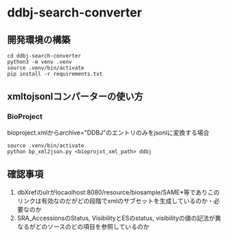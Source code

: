 # ddbj-search-converter


## 開発環境の構築

```
cd ddbj-search-converter
python3 -m venv .venv
source .venv/bin/activate
pip install -r requirements.txt
```

## xmltojsonlコンパーターの使い方

### BioProject

bioproject.xmlからarchive="DDBJ"のエントリのみをjsonlに変換する場合

```
source .venv/bin/activate
python bp_xml2json.py <bioprojxt_xml_path> ddbj
```


## 確認事項
 1. dbXrefのulrがlocaolhost:8080/resource/biosample/SAME*等でありこのリンクは有効なのだがどの段階でxmlのサブセットを生成しているのか・必要なのか
 2. SRA_AccessionsのStatus, VisibilityとESのstatus, visibilityの値の記法が異なるがどのソースのどの項目を参照しているのか
